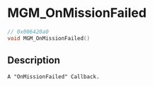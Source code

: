 # MGM_OnMissionFailed
```c
// 0x006420a0
void MGM_OnMissionFailed()
```
## Description
```
A "OnMissionFailed" Callback.
```
